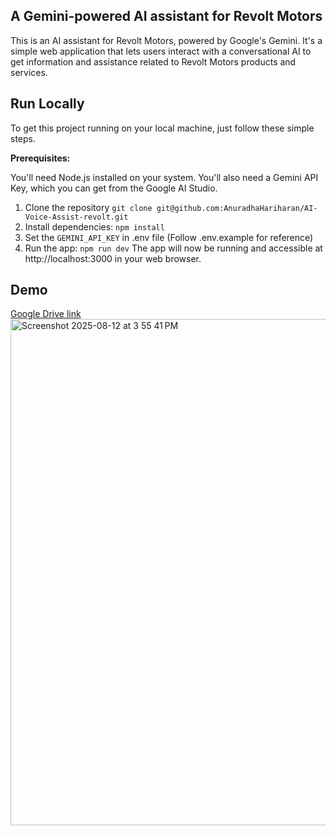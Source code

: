 ## A Gemini-powered AI assistant for Revolt Motors ##

This is an AI assistant for Revolt Motors, powered by Google's Gemini. It's a simple web application that lets users interact with a conversational AI to get information and assistance related to Revolt Motors products and services.


## Run Locally

To get this project running on your local machine, just follow these simple steps.

**Prerequisites:**  

You'll need Node.js installed on your system. You'll also need a Gemini API Key, which you can get from the Google AI Studio.

1. Clone the repository
    `git clone git@github.com:AnuradhaHariharan/AI-Voice-Assist-revolt.git`
2. Install dependencies:
   `npm install`
3. Set the `GEMINI_API_KEY` in .env file (Follow .env.example for reference)
4. Run the app:
   `npm run dev`
The app will now be running and accessible at http://localhost:3000 in your web browser.

## Demo ##
[Google Drive link](https://drive.google.com/file/d/18xua5u3RcYeM6mb1HpgEdxwdem-82ASN/view?usp=sharing) 
<img width="1296" height="810" alt="Screenshot 2025-08-12 at 3 55 41 PM" src="https://github.com/user-attachments/assets/f86c688e-0366-4dae-b407-c24ceb782135" />
